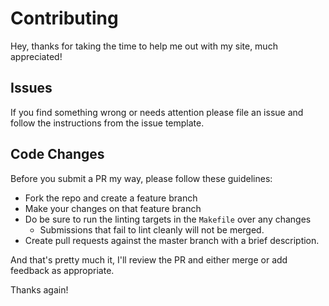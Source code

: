 # Contributing

Hey, thanks for taking the time to help me out with my site, much appreciated!

## Issues

If you find something wrong or needs attention please file an issue and follow
the instructions from the issue template.

## Code Changes

Before you submit a PR my way, please follow these guidelines:

* Fork the repo and create a feature branch
* Make your changes on that feature branch
* Do be sure to run the linting targets in the `Makefile` over any changes
  * Submissions that fail to lint cleanly will not be merged.
* Create pull requests against the master branch with a brief description.

And that's pretty much it, I'll review the PR and either merge or add feedback
as appropriate.

Thanks again!
